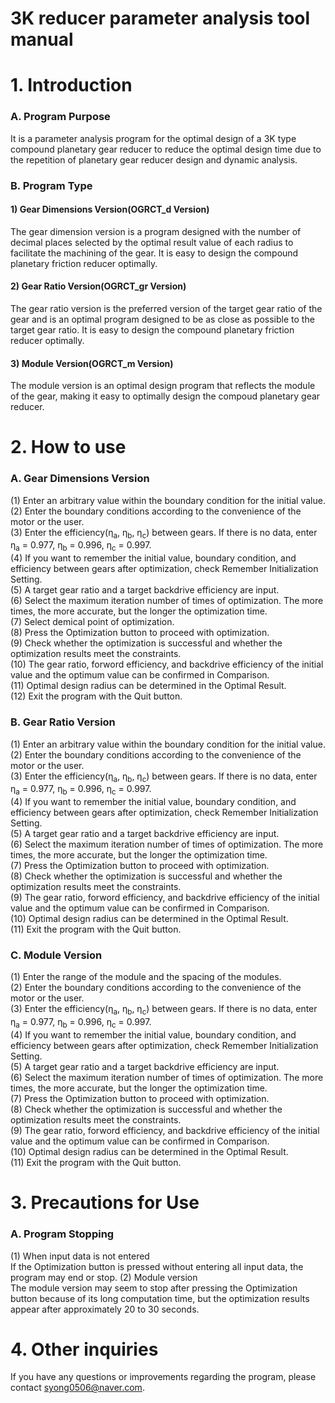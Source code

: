 # 3K reducer parameter analysis tool manual
# 1. Introduction
### A. Program Purpose
It is a parameter analysis program for the optimal design of a 3K type compound planetary gear reducer to reduce the optimal design time due to the repetition of planetary gear reducer design and dynamic analysis.

### B. Program Type
#### 1) Gear Dimensions Version(OGRCT_d Version)  
The gear dimension version is a program designed with the number of decimal places selected by the optimal result value of each radius to facilitate the machining of the gear. It is easy to design the compound planetary friction reducer optimally.

#### 2) Gear Ratio Version(OGRCT_gr Version)
The gear ratio version is the preferred version of the target gear ratio of the gear and is an optimal program designed to be as close as possible to the target gear ratio. It is easy to design the compound planetary friction reducer optimally.

#### 3) Module Version(OGRCT_m Version)
The module version is an optimal design program that reflects the module of the gear, making it easy to optimally design the compoud planetary gear reducer.

# 2. How to use
### A. Gear Dimensions Version  
(1) Enter an arbitrary value within the boundary condition for the initial value.  
(2) Enter the boundary conditions according to the convenience of the motor or the user.  
(3) Enter the efficiency(&eta;<sub>a</sub>, &eta;<sub>b</sub>, &eta;<sub>c</sub>) between gears.  If there is no data, enter &eta;<sub>a</sub> = 0.977, &eta;<sub>b</sub> = 0.996, &eta;<sub>c</sub> = 0.997.  
(4) If you want to remember the initial value, boundary condition, and efficiency between gears after optimization, check Remember Initialization Setting.  
(5) A target gear ratio and a target backdrive efficiency are input.  
(6) Select the maximum iteration number of times of optimization. The more times, the more accurate, but the longer the optimization time.  
(7) Select demical point of optimization.  
(8) Press the Optimization button to proceed with optimization.  
(9) Check whether the optimization is successful and whether the optimization results meet the constraints.  
(10) The gear ratio, forword efficiency, and backdrive efficiency of the initial value and the optimum value can be confirmed in Comparison.  
(11) Optimal design radius can be determined in the Optimal Result.  
(12) Exit the program with the Quit button.  
### B. Gear Ratio Version
(1) Enter an arbitrary value within the boundary condition for the initial value.  
(2) Enter the boundary conditions according to the convenience of the motor or the user.  
(3) Enter the efficiency(&eta;<sub>a</sub>, &eta;<sub>b</sub>, &eta;<sub>c</sub>) between gears.  If there is no data, enter &eta;<sub>a</sub> = 0.977, &eta;<sub>b</sub> = 0.996, &eta;<sub>c</sub> = 0.997.  
(4) If you want to remember the initial value, boundary condition, and efficiency between gears after optimization, check Remember Initialization Setting.  
(5) A target gear ratio and a target backdrive efficiency are input.  
(6) Select the maximum iteration number of times of optimization. The more times, the more accurate, but the longer the optimization time.  
(7) Press the Optimization button to proceed with optimization.  
(8) Check whether the optimization is successful and whether the optimization results meet the constraints.  
(9)  The gear ratio, forword efficiency, and backdrive efficiency of the initial value and the optimum value can be confirmed in Comparison.  
(10) Optimal design radius can be determined in the Optimal Result.  
(11)  Exit the program with the Quit button.  
### C. Module Version
(1) Enter the range of the module and the spacing of the modules.  
(2) Enter the boundary conditions according to the convenience of the motor or the user.  
(3) Enter the efficiency(&eta;<sub>a</sub>, &eta;<sub>b</sub>, &eta;<sub>c</sub>) between gears.  If there is no data, enter &eta;<sub>a</sub> = 0.977, &eta;<sub>b</sub> = 0.996, &eta;<sub>c</sub> = 0.997.  
(4) If you want to remember the initial value, boundary condition, and efficiency between gears after optimization, check Remember Initialization Setting.  
(5) A target gear ratio and a target backdrive efficiency are input.  
(6) Select the maximum iteration number of times of optimization. The more times, the more accurate, but the longer the optimization time.  
(7) Press the Optimization button to proceed with optimization.  
(8) Check whether the optimization is successful and whether the optimization results meet the constraints.  
(9)  The gear ratio, forword efficiency, and backdrive efficiency of the initial value and the optimum value can be confirmed in Comparison.  
(10) Optimal design radius can be determined in the Optimal Result.  
(11)  Exit the program with the Quit button.  
# 3. Precautions for Use
### A. Program Stopping  
(1) When input data is not entered  
If the Optimization button is pressed without entering all input data, the program may end or stop.
(2)  Module version  
The module version may seem to stop after pressing the Optimization button because of its long computation time, but the optimization results appear after approximately 20 to 30 seconds.  
# 4. Other inquiries
If you have any questions or improvements regarding the program, please contact syong0506@naver.com.